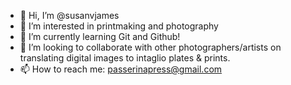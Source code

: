 - 👋 Hi, I’m @susanvjames
- 👀 I’m interested in printmaking and photography
- 🌱 I’m currently learning Git and Github!
- 💞️ I’m looking to collaborate with other photographers/artists on translating digital images to intaglio plates & prints.
- 📫 How to reach me:  passerinapress@gmail.com

<!---
susanvjames/susanvjames is a ✨ special ✨ repository because its `README.md` (this file) appears on your GitHub profile.
You can click the Preview link to take a look at your changes.
--->
